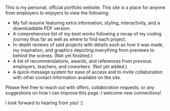 This is my personal, official portfolio website. This site is a place for anyone from employers to enjoyers to view the following:

 - My full resume featuring extra information, styling, interactivity, and a downloadable PDF version.
 - A comprehensive list of my best works following a recap of my coding journey thus far as well as where to find each project.
 - In-depth reviews of said projects with details such as how it was made, my inspiration, and graphics depicting everything from previews to behind the scenes. (Not yet finished.)
 - A list of recommendations, awards, and references from previous employers, teachers, and coworkers. (Not yet added.)
 - A quick-message system for ease of access and to invite collaboration with other contact information available on the site.

 Please feel free to reach out with offers, collaboration requests, or any suggestions on how I can improve this page. I welcome new connections!

 I look forward to hearing from you! :]